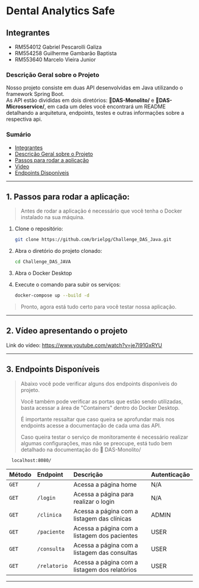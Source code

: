 
# Dental Analytics Safe

## Integrantes
- RM554012 Gabriel Pescarolli Galiza  
- RM554258 Guilherme Gambarão Baptista
- RM553640 Marcelo Vieira Junior


### Descrição Geral sobre o Projeto
Nosso projeto consiste em duas API desenvolvidas em Java utilizando o framework Spring Boot.  
As API estão divididas em dois diretórios: 📂**DAS-Monolito/** e 📂**DAS-Microsservice/**, em cada um deles você encontrará um README detalhando a arquitetura, endpoints, testes e outras informações sobre a respectiva api.


### Sumário
- [Integrantes](#integrantes)
- [Descrição Geral sobre o Projeto](#descrição-geral-sobre-o-projeto)
- [Passos para rodar a aplicação](#1-passos-para-rodar-a-aplicação)
- [Video](#2-vídeo-apresentando-o-projeto)
- [Endpoints Disponíveis](#3-endpoints-disponíveis)
---

## 1. Passos para rodar a aplicação:
> Antes de rodar a aplicação é necessário que você tenha o Docker instalado na sua máquina.

1. Clone o repositório:  
   ```bash
   git clone https://github.com/brielpg/Challenge_DAS_Java.git

2. Abra o diretório do projeto clonado:  
    ```bash
   cd Challenge_DAS_JAVA
   
3. Abra o Docker Desktop


4. Execute o comando para subir os serviços:
    ```bash
   docker-compose up --build -d

> Pronto, agora está tudo certo para você testar nossa aplicação.

---
## 2. Vídeo apresentando o projeto
Link do vídeo: https://www.youtube.com/watch?v=je7I91GxRYU

---
## 3. Endpoints Disponíveis
> Abaixo você pode verificar alguns dos endpoints disponíveis do projeto. 
> 
> Você também pode verificar as portas que estão sendo utilizadas, basta acessar a área de "Containers" dentro do Docker Desktop.
>
> É importante ressaltar que caso queira se aprofundar mais nos endpoints acesse a documentação de cada uma das API.
> 
> Caso queira testar o serviço de monitoramente é necessário realizar algumas configurações, mas não se preocupe, está tudo bem detalhado na documentação do 📂 DAS-Monolito/


```http
  localhost:8080/
```

| Método  | Endpoint     | Descrição                                      | Autenticação |
|:--------|:-------------|:-----------------------------------------------|:-------------|
| `GET`   | `/`          | Acessa a página home                           | N/A          |
| `GET`   | `/login`     | Acessa a página para realizar o login          | N/A          |
| `GET`   | `/clinica`   | Acessa a página com a listagem das clínicas    | ADMIN        |
| `GET`   | `/paciente`  | Acessa a página com a listagem dos pacientes   | USER         |
| `GET`   | `/consulta`  | Acessa a página com a listagem das consultas   | USER         |
| `GET`   | `/relatorio` | Acessa a página com a listagem dos relatórios  | USER         |

---